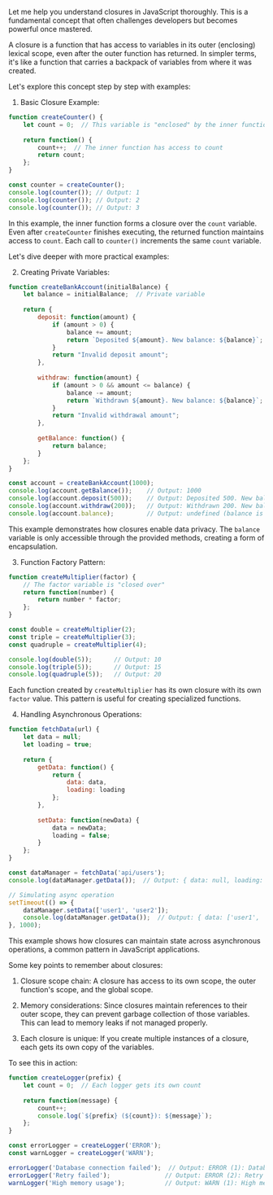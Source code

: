 Let me help you understand closures in JavaScript thoroughly. This is a fundamental concept that often challenges developers but becomes powerful once mastered.

A closure is a function that has access to variables in its outer (enclosing) lexical scope, even after the outer function has returned. In simpler terms, it's like a function that carries a backpack of variables from where it was created.

Let's explore this concept step by step with examples:

1. Basic Closure Example:
```javascript
function createCounter() {
    let count = 0;  // This variable is "enclosed" by the inner function
    
    return function() {
        count++;  // The inner function has access to count
        return count;
    };
}

const counter = createCounter();
console.log(counter()); // Output: 1
console.log(counter()); // Output: 2
console.log(counter()); // Output: 3
```

In this example, the inner function forms a closure over the `count` variable. Even after `createCounter` finishes executing, the returned function maintains access to `count`. Each call to `counter()` increments the same `count` variable.

Let's dive deeper with more practical examples:

2. Creating Private Variables:
```javascript
function createBankAccount(initialBalance) {
    let balance = initialBalance;  // Private variable
    
    return {
        deposit: function(amount) {
            if (amount > 0) {
                balance += amount;
                return `Deposited ${amount}. New balance: ${balance}`;
            }
            return "Invalid deposit amount";
        },
        
        withdraw: function(amount) {
            if (amount > 0 && amount <= balance) {
                balance -= amount;
                return `Withdrawn ${amount}. New balance: ${balance}`;
            }
            return "Invalid withdrawal amount";
        },
        
        getBalance: function() {
            return balance;
        }
    };
}

const account = createBankAccount(1000);
console.log(account.getBalance());    // Output: 1000
console.log(account.deposit(500));    // Output: Deposited 500. New balance: 1500
console.log(account.withdraw(200));   // Output: Withdrawn 200. New balance: 1300
console.log(account.balance);         // Output: undefined (balance is private!)
```

This example demonstrates how closures enable data privacy. The `balance` variable is only accessible through the provided methods, creating a form of encapsulation.

3. Function Factory Pattern:
```javascript
function createMultiplier(factor) {
    // The factor variable is "closed over"
    return function(number) {
        return number * factor;
    };
}

const double = createMultiplier(2);
const triple = createMultiplier(3);
const quadruple = createMultiplier(4);

console.log(double(5));      // Output: 10
console.log(triple(5));      // Output: 15
console.log(quadruple(5));   // Output: 20
```

Each function created by `createMultiplier` has its own closure with its own `factor` value. This pattern is useful for creating specialized functions.

4. Handling Asynchronous Operations:
```javascript
function fetchData(url) {
    let data = null;
    let loading = true;
    
    return {
        getData: function() {
            return {
                data: data,
                loading: loading
            };
        },
        
        setData: function(newData) {
            data = newData;
            loading = false;
        }
    };
}

const dataManager = fetchData('api/users');
console.log(dataManager.getData());  // Output: { data: null, loading: true }

// Simulating async operation
setTimeout(() => {
    dataManager.setData(['user1', 'user2']);
    console.log(dataManager.getData());  // Output: { data: ['user1', 'user2'], loading: false }
}, 1000);
```

This example shows how closures can maintain state across asynchronous operations, a common pattern in JavaScript applications.

Some key points to remember about closures:

1. Closure scope chain: A closure has access to its own scope, the outer function's scope, and the global scope.

2. Memory considerations: Since closures maintain references to their outer scope, they can prevent garbage collection of those variables. This can lead to memory leaks if not managed properly.

3. Each closure is unique: If you create multiple instances of a closure, each gets its own copy of the variables.

To see this in action:
```javascript
function createLogger(prefix) {
    let count = 0;  // Each logger gets its own count
    
    return function(message) {
        count++;
        console.log(`${prefix} (${count}): ${message}`);
    };
}

const errorLogger = createLogger('ERROR');
const warnLogger = createLogger('WARN');

errorLogger('Database connection failed');  // Output: ERROR (1): Database connection failed
errorLogger('Retry failed');               // Output: ERROR (2): Retry failed
warnLogger('High memory usage');           // Output: WARN (1): High memory usage
```

